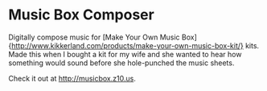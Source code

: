 Music Box Composer
==================

Digitally compose music for [Make Your Own Music Box]{http://www.kikkerland.com/products/make-your-own-music-box-kit/} kits. Made this when I bought a kit for my wife and she wanted to hear how something would sound before she hole-punched the music sheets.

Check it out at http://musicbox.z10.us.